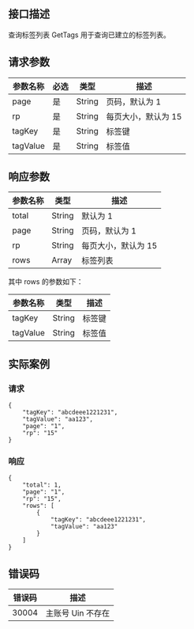 
## 接口描述
  查询标签列表 GetTags 用于查询已建立的标签列表。
## 请求参数
|参数名称|必选|类型|描述|
|---------|---------|---------|--------|
|page|	是|	String	|页码，默认为 1|
|rp|	是|	String	|每页大小，默认为 15|
|tagKey|	是|	String	|标签键|
|tagValue|	是|	String	|标签值|

## 响应参数



| 参数名称 | 类型 | 描述 |
|---------|---------|---------|
| total | String | 默认为 1 |
| page | String | 页码，默认为 1 |
| rp | String | 每页大小，默认为 15 |
| rows | Array | 标签列表 |

其中 rows 的参数如下：


| 参数名称 | 类型 | 描述 |
|---------|---------|---------|
|tagKey|String	|标签键|
|tagValue|String	|标签值|



## 实际案例
### 请求

```
{
    "tagKey": "abcdeee1221231",
    "tagValue": "aa123",
    "page": "1",
    "rp": "15"
}
```
### 响应

```
{
    "total": 1,
    "page": "1",
    "rp": "15",
    "rows": [
        {
            "tagKey": "abcdeee1221231",
            "tagValue": "aa123"
        }
    ]
}
```
## 错误码


| 错误码 | 描述 |
|---------|---------|
|30004|	主账号 Uin 不存在|

